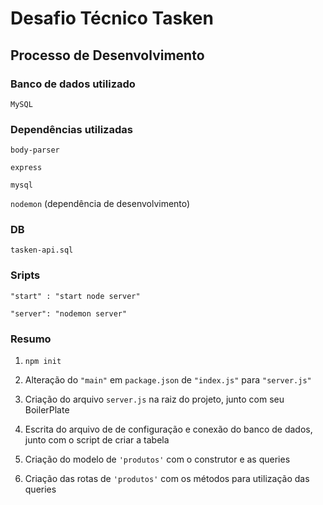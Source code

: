 # Desafio Técnico Tasken

## Processo de Desenvolvimento

### Banco de dados utilizado

`MySQL`

### Dependências utilizadas

`body-parser`

`express`

`mysql`

`nodemon` (dependência de desenvolvimento)

### DB

`tasken-api.sql`

### Sripts

`"start" : "start node server"`

`"server": "nodemon server"`

### Resumo

1. `npm init`

2. Alteração do `"main"` em `package.json` de `"index.js"` para `"server.js"`

3. Criação do arquivo `server.js` na raiz do projeto, junto com seu BoilerPlate

4. Escrita do arquivo de de configuração e conexão do banco de dados, junto com o script de criar a tabela

5. Criação do modelo de `'produtos'` com o construtor e as queries

6. Criação das rotas de `'produtos'` com os métodos para utilização das queries
